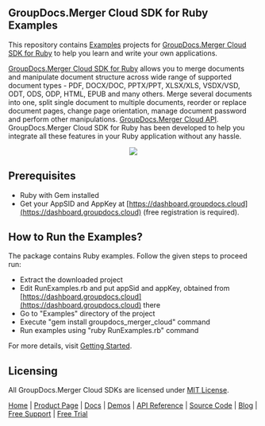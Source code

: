 ## GroupDocs.Merger Cloud SDK for Ruby Examples
This repository contains [Examples](Examples) projects for [GroupDocs.Merger Cloud SDK for Ruby](https://github.com/groupdocs-merger-cloud/groupdocs-merger-cloud-ruby) to help you learn and write your own applications.

[GroupDocs.Merger Cloud SDK for Ruby](https://products.groupdocs.cloud/merger/ruby) allows you to merge documents and manipulate document structure across wide range of supported document types - PDF, DOCX/DOC, PPTX/PPT, XLSX/XLS, VSDX/VSD, ODT, ODS, ODP, HTML, EPUB and many others. Merge several documents into one, split single document to multiple documents, reorder or replace document pages, change page orientation, manage document password and perform other manipulations.
[GroupDocs.Merger Cloud API](https://products.groupdocs.cloud/merger). GroupDocs.Merger Cloud SDK for Ruby has been developed to help you integrate all these features in your Ruby application without any hassle.

<p align="center">
  <a title="Download complete GroupDocs.Merger Cloud SDK Ruby Example source code" href="https://github.com/groupdocs-merger-cloud/groupdocs-merger-cloud-ruby-samples/archive/master.zip">
	<img src="https://raw.github.com/AsposeExamples/java-examples-dashboard/master/images/downloadZip-Button-Large.png" />
  </a>
</p>

## Prerequisites

+ Ruby with Gem installed
+ Get your AppSID and AppKey at [https://dashboard.groupdocs.cloud](https://dashboard.groupdocs.cloud) (free registration is required).

## How to Run the Examples?

The package contains Ruby examples. Follow the given steps to proceed run:

* Extract the downloaded project
* Edit RunExamples.rb and put appSid and appKey, obtained from [https://dashboard.groupdocs.cloud](https://dashboard.groupdocs.cloud) there
* Go to "Examples" directory of the project
* Execute "gem install groupdocs_merger_cloud" command
* Run examples using "ruby RunExamples.rb" command

For more details, visit  [Getting Started](https://docs.groupdocs.cloud/merger/getting-started/).

## Licensing
All GroupDocs.Merger Cloud SDKs are licensed under [MIT License](LICENSE).

[Home](https://www.groupdocs.cloud/) | [Product Page](https://products.groupdocs.cloud/merger/ruby) | [Docs](https://docs.groupdocs.cloud/merger/) | [Demos](https://products.groupdocs.app/merger/family) | [API Reference](https://apireference.groupdocs.cloud/merger/) | [Source Code](https://github.com/groupdocs-merger-cloud/groupdocs-merger-cloud-ruby) | [Blog](https://blog.groupdocs.cloud/category/merger/) | [Free Support](https://forum.groupdocs.cloud/c/merger) | [Free Trial](https://purchase.groupdocs.cloud/trial)
